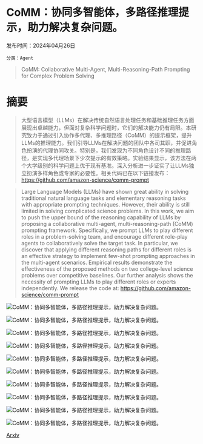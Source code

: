# CoMM：协同多智能体，多路径推理提示，助力解决复杂问题。

发布时间：2024年04月26日

`分类：Agent`

> CoMM: Collaborative Multi-Agent, Multi-Reasoning-Path Prompting for Complex Problem Solving

# 摘要

> 大型语言模型（LLMs）在解决传统自然语言处理任务和基础推理任务方面展现出卓越能力，但面对复杂科学问题时，它们的解决能力仍有局限。本研究致力于通过引入协作多代理、多推理路径（CoMM）的提示框架，提升LLMs的推理能力。我们引导LLMs在解决问题的团队中各司其职，并促进角色扮演的代理协同攻关。特别是，我们发现为不同角色设计不同的推理路径，是实现多代理场景下少次提示的有效策略。实验结果显示，该方法在两个大学级别的科学问题上优于现有基准。深入分析进一步证实了让LLMs独立扮演多样角色或专家的必要性。相关代码已在以下链接发布：https://github.com/amazon-science/comm-prompt

> Large Language Models (LLMs) have shown great ability in solving traditional natural language tasks and elementary reasoning tasks with appropriate prompting techniques. However, their ability is still limited in solving complicated science problems. In this work, we aim to push the upper bound of the reasoning capability of LLMs by proposing a collaborative multi-agent, multi-reasoning-path (CoMM) prompting framework. Specifically, we prompt LLMs to play different roles in a problem-solving team, and encourage different role-play agents to collaboratively solve the target task. In particular, we discover that applying different reasoning paths for different roles is an effective strategy to implement few-shot prompting approaches in the multi-agent scenarios. Empirical results demonstrate the effectiveness of the proposed methods on two college-level science problems over competitive baselines. Our further analysis shows the necessity of prompting LLMs to play different roles or experts independently. We release the code at: https://github.com/amazon-science/comm-prompt

![CoMM：协同多智能体，多路径推理提示，助力解决复杂问题。](../../../paper_images/2404.17729/x1.png)

![CoMM：协同多智能体，多路径推理提示，助力解决复杂问题。](../../../paper_images/2404.17729/x2.png)

![CoMM：协同多智能体，多路径推理提示，助力解决复杂问题。](../../../paper_images/2404.17729/x3.png)

![CoMM：协同多智能体，多路径推理提示，助力解决复杂问题。](../../../paper_images/2404.17729/x4.png)

![CoMM：协同多智能体，多路径推理提示，助力解决复杂问题。](../../../paper_images/2404.17729/x5.png)

![CoMM：协同多智能体，多路径推理提示，助力解决复杂问题。](../../../paper_images/2404.17729/x6.png)

![CoMM：协同多智能体，多路径推理提示，助力解决复杂问题。](../../../paper_images/2404.17729/x7.png)

![CoMM：协同多智能体，多路径推理提示，助力解决复杂问题。](../../../paper_images/2404.17729/x8.png)

![CoMM：协同多智能体，多路径推理提示，助力解决复杂问题。](../../../paper_images/2404.17729/x9.png)

![CoMM：协同多智能体，多路径推理提示，助力解决复杂问题。](../../../paper_images/2404.17729/x10.png)

[Arxiv](https://arxiv.org/abs/2404.17729)